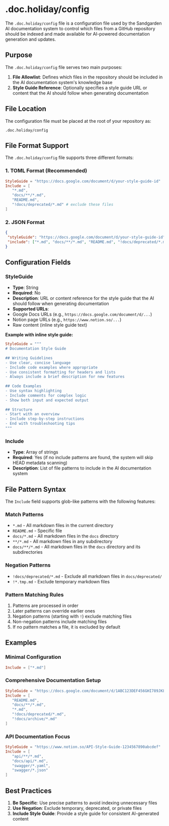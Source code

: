 # .doc.holiday/config
 
The `.doc.holiday/config` file is a configuration file used by the Sandgarden AI documentation system to control which files from a GitHub repository should be indexed and made available for AI-powered documentation generation and updates.
 
## Purpose
 
The `.doc.holiday/config` file serves two main purposes:
 
1. **File Allowlist**: Defines which files in the repository should be included in the AI documentation system's knowledge base
2. **Style Guide Reference**: Optionally specifies a style guide URL or content that the AI should follow when generating documentation
 
## File Location
 
The configuration file must be placed at the root of your repository as:
 
```
.doc.holiday/config
```
 
## File Format Support
 
The `.doc.holiday/config` file supports three different formats:
 
### 1. TOML Format (Recommended)
 
```toml
StyleGuide = "https://docs.google.com/document/d/your-style-guide-id"
Include = [
   "*.md",
   "docs/**/*.md",
   "README.md",
   "!docs/deprecated/*.md" # exclude these files
]
```
 
### 2. JSON Format
 
```json
{
 "styleGuide": "https://docs.google.com/document/d/your-style-guide-id",
 "include": ["*.md", "docs/**/*.md", "README.md", "!docs/deprecated/*.md"]
}
```
 
## Configuration Fields
 
### StyleGuide
 
- **Type**: String
- **Required**: No
- **Description**: URL or content reference for the style guide that the AI should follow when generating documentation
- **Supported URLs**:
 - Google Docs URLs (e.g., `https://docs.google.com/document/d/...`)
 - Notion page URLs (e.g., `https://www.notion.so/...`)
 - Raw content (inline style guide text)
 
**Example with inline style guide:**
 
```toml
StyleGuide = """
# Documentation Style Guide
 
## Writing Guidelines
- Use clear, concise language
- Include code examples where appropriate
- Use consistent formatting for headers and lists
- Always include a brief description for new features
 
## Code Examples
- Use syntax highlighting
- Include comments for complex logic
- Show both input and expected output
 
## Structure
- Start with an overview
- Include step-by-step instructions
- End with troubleshooting tips
"""
```
 
### Include
 
- **Type**: Array of strings
- **Required**: Yes (if no include patterns are found, the system will skip HEAD metadata scanning)
- **Description**: List of file patterns to include in the AI documentation system
 
## File Pattern Syntax
 
The `Include` field supports glob-like patterns with the following features:
 
### Match Patterns
 
- `*.md` - All markdown files in the current directory
- `README.md` - Specific file
- `docs/*.md` - All markdown files in the `docs` directory
- `**/*.md` - All markdown files in any subdirectory
- `docs/**/*.md` - All markdown files in the `docs` directory and its subdirectories
 
### Negation Patterns
 
- `!docs/deprecated/*.md` - Exclude all markdown files in `docs/deprecated/`
- `!*.tmp.md` - Exclude temporary markdown files
 
### Pattern Matching Rules
 
1. Patterns are processed in order
2. Later patterns can override earlier ones
3. Negation patterns (starting with `!`) exclude matching files
4. Non-negation patterns include matching files
5. If no pattern matches a file, it is excluded by default
 
## Examples
 
### Minimal Configuration
 
```toml
Include = ["*.md"]
```
 
### Comprehensive Documentation Setup
 
```toml
StyleGuide = "https://docs.google.com/document/d/1ABC123DEF456GHI789JKL"
Include = [
   "README.md",
   "docs/**/*.md",
   "*.md",
   "!docs/deprecated/*.md",
   "!docs/archive/*.md"
]
```
 
### API Documentation Focus
 
```toml
StyleGuide = "https://www.notion.so/API-Style-Guide-1234567890abcdef"
Include = [
   "api/**/*.md",
   "docs/api/*.md",
   "swagger/*.yaml",
   "swagger/*.json"
]
```
 
## Best Practices
 
1. **Be Specific**: Use precise patterns to avoid indexing unnecessary files
2. **Use Negation**: Exclude temporary, deprecated, or private files
3. **Include Style Guide**: Provide a style guide for consistent AI-generated content
